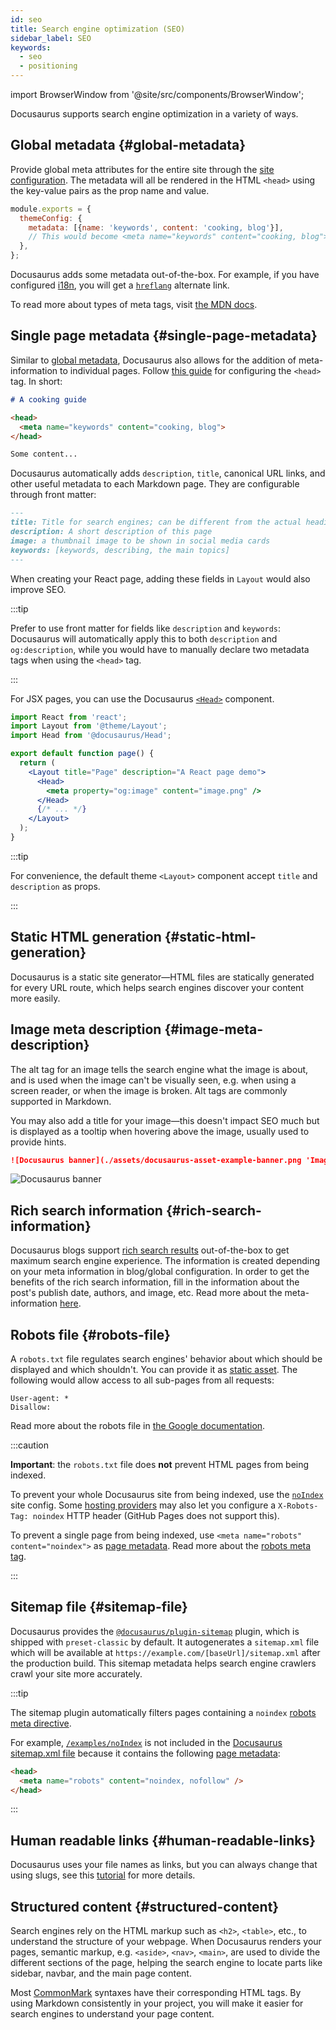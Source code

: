 ```yaml
---
id: seo
title: Search engine optimization (SEO)
sidebar_label: SEO
keywords:
  - seo
  - positioning
---
```


import BrowserWindow from '@site/src/components/BrowserWindow';

Docusaurus supports search engine optimization in a variety of ways.

## Global metadata {#global-metadata}

Provide global meta attributes for the entire site through the [site configuration](./configuration.md#site-metadata). The metadata will all be rendered in the HTML `<head>` using the key-value pairs as the prop name and value.

```js title="docusaurus.config.js"
module.exports = {
  themeConfig: {
    metadata: [{name: 'keywords', content: 'cooking, blog'}],
    // This would become <meta name="keywords" content="cooking, blog"> in the generated HTML
  },
};
```

Docusaurus adds some metadata out-of-the-box. For example, if you have configured [i18n](./i18n/i18n-introduction.md), you will get a [`hreflang`](https://developers.google.com/search/docs/advanced/crawling/localized-versions) alternate link.

To read more about types of meta tags, visit [the MDN docs](https://developer.mozilla.org/en-US/docs/Web/HTML/Element/meta).

## Single page metadata {#single-page-metadata}

Similar to [global metadata](#global-metadata), Docusaurus also allows for the addition of meta-information to individual pages. Follow [this guide](./guides/markdown-features/markdown-features-head-metadata.mdx) for configuring the `<head>` tag. In short:

```md title="my-markdown-page.md"
# A cooking guide

<head>
  <meta name="keywords" content="cooking, blog">
</head>

Some content...
```

Docusaurus automatically adds `description`, `title`, canonical URL links, and other useful metadata to each Markdown page. They are configurable through front matter:

```md
---
title: Title for search engines; can be different from the actual heading
description: A short description of this page
image: a thumbnail image to be shown in social media cards
keywords: [keywords, describing, the main topics]
---
```

When creating your React page, adding these fields in `Layout` would also improve SEO.

:::tip

Prefer to use front matter for fields like `description` and `keywords`: Docusaurus will automatically apply this to both `description` and `og:description`, while you would have to manually declare two metadata tags when using the `<head>` tag.

:::

For JSX pages, you can use the Docusaurus [`<Head>`](docusaurus-core.md#head) component.

```jsx title="my-react-page.jsx"
import React from 'react';
import Layout from '@theme/Layout';
import Head from '@docusaurus/Head';

export default function page() {
  return (
    <Layout title="Page" description="A React page demo">
      <Head>
        <meta property="og:image" content="image.png" />
      </Head>
      {/* ... */}
    </Layout>
  );
}
```

:::tip

For convenience, the default theme `<Layout>` component accept `title` and `description` as props.

:::

## Static HTML generation {#static-html-generation}

Docusaurus is a static site generator—HTML files are statically generated for every URL route, which helps search engines discover your content more easily.

## Image meta description {#image-meta-description}

The alt tag for an image tells the search engine what the image is about, and is used when the image can't be visually seen, e.g. when using a screen reader, or when the image is broken. Alt tags are commonly supported in Markdown.

You may also add a title for your image—this doesn't impact SEO much but is displayed as a tooltip when hovering above the image, usually used to provide hints.

```md
![Docusaurus banner](./assets/docusaurus-asset-example-banner.png 'Image title')
```

<BrowserWindow>

![Docusaurus banner](./assets/docusaurus-asset-example-banner.png 'Image title')

</BrowserWindow>

## Rich search information {#rich-search-information}

Docusaurus blogs support [rich search results](https://search.google.com/test/rich-results) out-of-the-box to get maximum search engine experience. The information is created depending on your meta information in blog/global configuration. In order to get the benefits of the rich search information, fill in the information about the post's publish date, authors, and image, etc. Read more about the meta-information [here](./blog.mdx).

## Robots file {#robots-file}

A `robots.txt` file regulates search engines' behavior about which should be displayed and which shouldn't. You can provide it as [static asset](./static-assets.md). The following would allow access to all sub-pages from all requests:

```text title="static/robots.txt"
User-agent: *
Disallow:
```

Read more about the robots file in [the Google documentation](https://developers.google.com/search/docs/advanced/robots/intro).

:::caution

**Important**: the `robots.txt` file does **not** prevent HTML pages from being indexed.

To prevent your whole Docusaurus site from being indexed, use the [`noIndex`](./api/docusaurus.config.js.md#noIndex) site config. Some [hosting providers](./deployment.mdx) may also let you configure a `X-Robots-Tag: noindex` HTTP header (GitHub Pages does not support this).

To prevent a single page from being indexed, use `<meta name="robots" content="noindex">` as [page metadata](#single-page-metadata). Read more about the [robots meta tag](https://developers.google.com/search/docs/advanced/robots/robots_meta_tag).

:::

## Sitemap file {#sitemap-file}

Docusaurus provides the [`@docusaurus/plugin-sitemap`](./api/plugins/plugin-sitemap.md) plugin, which is shipped with `preset-classic` by default. It autogenerates a `sitemap.xml` file which will be available at `https://example.com/[baseUrl]/sitemap.xml` after the production build. This sitemap metadata helps search engine crawlers crawl your site more accurately.

:::tip

The sitemap plugin automatically filters pages containing a `noindex` [robots meta directive](https://developers.google.com/search/docs/advanced/robots/robots_meta_tag).

For example, [`/examples/noIndex`](/examples/noIndex) is not included in the [Docusaurus sitemap.xml file](pathname:///sitemap.xml) because it contains the following [page metadata](#single-page-metadata):

```html
<head>
  <meta name="robots" content="noindex, nofollow" />
</head>
```

:::

## Human readable links {#human-readable-links}

Docusaurus uses your file names as links, but you can always change that using slugs, see this [tutorial](./guides/docs/docs-introduction.md#document-id) for more details.

## Structured content {#structured-content}

Search engines rely on the HTML markup such as `<h2>`, `<table>`, etc., to understand the structure of your webpage. When Docusaurus renders your pages, semantic markup, e.g. `<aside>`, `<nav>`, `<main>`, are used to divide the different sections of the page, helping the search engine to locate parts like sidebar, navbar, and the main page content.

Most [CommonMark](https://spec.commonmark.org/0.30/#atx-headings) syntaxes have their corresponding HTML tags. By using Markdown consistently in your project, you will make it easier for search engines to understand your page content.
